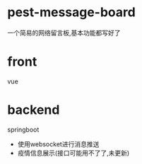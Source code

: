 # pest-message-board

一个简易的网络留言板,基本功能都写好了

# front

vue

# backend

springboot
- 使用websocket进行消息推送
- 疫情信息展示(接口可能用不了了,未更新)
